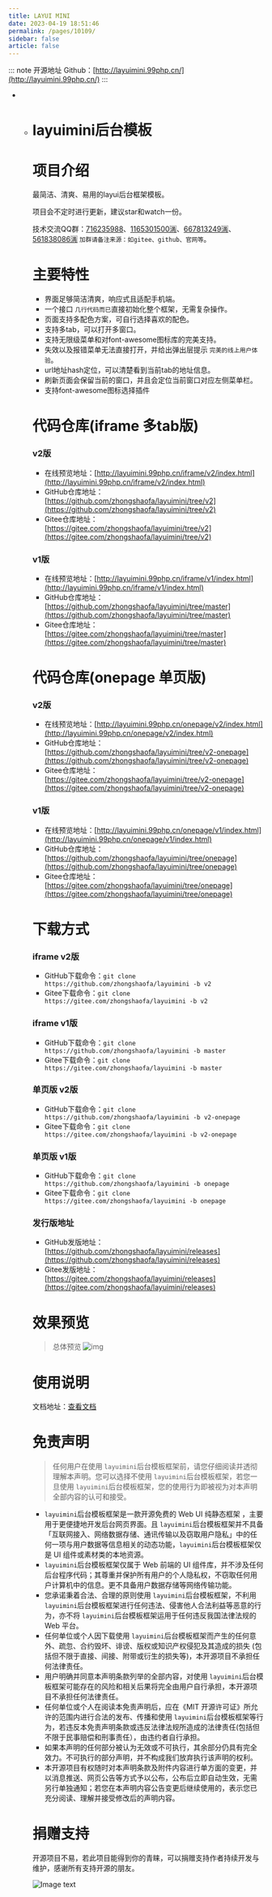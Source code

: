 ```yaml
---
title: LAYUI MINI
date: 2023-04-19 18:51:46
permalink: /pages/10109/
sidebar: false
article: false
---
```

::: note 开源地址
Github：[http://layuimini.99php.cn/](http://layuimini.99php.cn/)
:::
- - # layuimini后台模板

    # 项目介绍

    最简洁、清爽、易用的layui后台框架模板。

    项目会不定时进行更新，建议star和watch一份。

    技术交流QQ群：[716235988](https://jq.qq.com/?_wv=1027&k=7TMTuAJv)、[1165301500🈵](https://jq.qq.com/?_wv=1027&k=TYKWy5Oo)、[667813249🈵](https://jq.qq.com/?_wv=1027&k=5lyiE2Q)、[561838086🈵](https://jq.qq.com/?_wv=1027&k=5JRGVfe) `加群请备注来源：如gitee、github、官网等`。

    # 主要特性

    - 界面足够简洁清爽，响应式且适配手机端。
    - 一个接口 `几行代码而已`直接初始化整个框架，无需复杂操作。
    - 页面支持多配色方案，可自行选择喜欢的配色。
    - 支持多tab，可以打开多窗口。
    - 支持无限级菜单和对font-awesome图标库的完美支持。
    - 失效以及报错菜单无法直接打开，并给出弹出层提示 `完美的线上用户体验`。
    - url地址hash定位，可以清楚看到当前tab的地址信息。
    - 刷新页面会保留当前的窗口，并且会定位当前窗口对应左侧菜单栏。
    - 支持font-awesome图标选择插件

    # 代码仓库(iframe 多tab版)

    ### v2版

    - 在线预览地址：[http://layuimini.99php.cn/iframe/v2/index.html](http://layuimini.99php.cn/iframe/v2/index.html)
    - GitHub仓库地址：[https://github.com/zhongshaofa/layuimini/tree/v2](https://github.com/zhongshaofa/layuimini/tree/v2)
    - Gitee仓库地址：[https://gitee.com/zhongshaofa/layuimini/tree/v2](https://gitee.com/zhongshaofa/layuimini/tree/v2)

    ### v1版

    - 在线预览地址：[http://layuimini.99php.cn/iframe/v1/index.html](http://layuimini.99php.cn/iframe/v1/index.html)
    - GitHub仓库地址：[https://github.com/zhongshaofa/layuimini/tree/master](https://github.com/zhongshaofa/layuimini/tree/master)
    - Gitee仓库地址：[https://gitee.com/zhongshaofa/layuimini/tree/master](https://gitee.com/zhongshaofa/layuimini/tree/master)

    # 代码仓库(onepage 单页版)

    ### v2版

    - 在线预览地址：[http://layuimini.99php.cn/onepage/v2/index.html](http://layuimini.99php.cn/onepage/v2/index.html)
    - GitHub仓库地址：[https://github.com/zhongshaofa/layuimini/tree/v2-onepage](https://github.com/zhongshaofa/layuimini/tree/v2-onepage)
    - Gitee仓库地址：[https://gitee.com/zhongshaofa/layuimini/tree/v2-onepage](https://gitee.com/zhongshaofa/layuimini/tree/v2-onepage)

    ### v1版

    - 在线预览地址：[http://layuimini.99php.cn/onepage/v1/index.html](http://layuimini.99php.cn/onepage/v1/index.html)
    - GitHub仓库地址：[https://github.com/zhongshaofa/layuimini/tree/onepage](https://github.com/zhongshaofa/layuimini/tree/onepage)
    - Gitee仓库地址：[https://gitee.com/zhongshaofa/layuimini/tree/onepage](https://gitee.com/zhongshaofa/layuimini/tree/onepage)

    # 下载方式

    ### iframe v2版

    - GitHub下载命令：`git clone https://github.com/zhongshaofa/layuimini -b v2`
    - Gitee下载命令：`git clone https://gitee.com/zhongshaofa/layuimini -b v2`

    ### iframe v1版

    - GitHub下载命令：`git clone https://github.com/zhongshaofa/layuimini -b master`
    - Gitee下载命令：`git clone https://gitee.com/zhongshaofa/layuimini -b master`

    ### 单页版 v2版

    - GitHub下载命令：`git clone https://github.com/zhongshaofa/layuimini -b v2-onepage`
    - Gitee下载命令：`git clone https://gitee.com/zhongshaofa/layuimini -b v2-onepage`

    ### 单页版 v1版

    - GitHub下载命令：`git clone https://github.com/zhongshaofa/layuimini -b onepage`
    - Gitee下载命令：`git clone https://gitee.com/zhongshaofa/layuimini -b onepage`

    ### 发行版地址

    - GitHub发版地址：[https://github.com/zhongshaofa/layuimini/releases](https://github.com/zhongshaofa/layuimini/releases)
    - Gitee发版地址：[https://gitee.com/zhongshaofa/layuimini/releases](https://gitee.com/zhongshaofa/layuimini/releases)

    # 效果预览

    > 总体预览 ![img](/img/open/10109/0ee5076f1e19c3a0aa423cef81f26915.png)

    # 使用说明

    文档地址：[查看文档](http://layuimini.99php.cn/docs/)

    # 免责声明

    > 任何用户在使用 `layuimini`后台模板框架前，请您仔细阅读并透彻理解本声明。您可以选择不使用 `layuimini`后台模板框架，若您一旦使用 `layuimini`后台模板框架，您的使用行为即被视为对本声明全部内容的认可和接受。

    - `layuimini`后台模板框架是一款开源免费的 Web UI 纯静态框架 ，主要用于更便捷地开发后台网页界面。且 `layuimini`后台模板框架并不具备「互联网接入、网络数据存储、通讯传输以及窃取用户隐私」中的任何一项与用户数据等信息相关的动态功能，`layuimini`后台模板框架仅是 UI 组件或素材类的本地资源。
    - `layuimini`后台模板框架仅属于 Web 前端的 UI 组件库，并不涉及任何后台程序代码；其尊重并保护所有用户的个人隐私权，不窃取任何用户计算机中的信息。更不具备用户数据存储等网络传输功能。
    - 您承诺秉着合法、合理的原则使用 `layuimini`后台模板框架，不利用 `layuimini`后台模板框架进行任何违法、侵害他人合法利益等恶意的行为，亦不将 `layuimini`后台模板框架运用于任何违反我国法律法规的 Web 平台。
    - 任何单位或个人因下载使用 `layuimini`后台模板框架而产生的任何意外、疏忽、合约毁坏、诽谤、版权或知识产权侵犯及其造成的损失 (包括但不限于直接、间接、附带或衍生的损失等)，本开源项目不承担任何法律责任。
    - 用户明确并同意本声明条款列举的全部内容，对使用 `layuimini`后台模板框架可能存在的风险和相关后果将完全由用户自行承担，本开源项目不承担任何法律责任。
    - 任何单位或个人在阅读本免责声明后，应在《MIT 开源许可证》所允许的范围内进行合法的发布、传播和使用 `layuimini`后台模板框架等行为，若违反本免责声明条款或违反法律法规所造成的法律责任(包括但不限于民事赔偿和刑事责任），由违约者自行承担。
    - 如果本声明的任何部分被认为无效或不可执行，其余部分仍具有完全效力。不可执行的部分声明，并不构成我们放弃执行该声明的权利。
    - 本开源项目有权随时对本声明条款及附件内容进行单方面的变更，并以消息推送、网页公告等方式予以公布，公布后立即自动生效，无需另行单独通知；若您在本声明内容公告变更后继续使用的，表示您已充分阅读、理解并接受修改后的声明内容。

    # 捐赠支持

    开源项目不易，若此项目能得到你的青睐，可以捐赠支持作者持续开发与维护，感谢所有支持开源的朋友。

    ![Image text](https://chung-common.oss-cn-beijing.aliyuncs.com/donate_qrcode.png)

